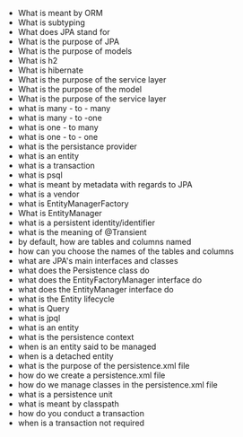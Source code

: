 
* What is meant by ORM
* What is subtyping
* What does JPA stand for
* What is the purpose of JPA
* What is the purpose of models
* What is h2
* What is hibernate
* What is the purpose of the service layer
* What is the purpose of the model
* What is the purpose of the service layer
* what is many - to - many
* what is many - to -one
* what is one - to many
* what is one - to - one
* what is the persistance provider
* what is an entity
* what is a transaction
* what is psql
* what is meant by metadata with regards to JPA
* what is a vendor
* what is EntityManagerFactory
* What is EntityManager
* what is a persistent identity/identifier
* what is the meaning of @Transient
* by default, how are tables and columns named
* how can you choose the names of the tables and columns
* what are JPA's main interfaces and classes
* what does the Persistence class do
* what does the EntityFactoryManager interface do
* what does the EntityManager interface do
* what is the Entity lifecycle
* what is Query
* what is jpql
* what is an entity
* what is the persistence context
* when is an entity said to be managed
* when is a detached entity
* what is the purpose of the persistence.xml file
* how do we create a persistence.xml file
* how do we manage classes in the persistence.xml file
* what is a persistence unit
* what is meant by classpath
* how do you conduct a transaction
* when is a transaction not required
